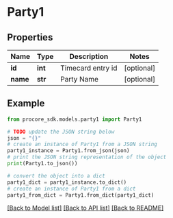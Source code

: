 # Party1


## Properties

Name | Type | Description | Notes
------------ | ------------- | ------------- | -------------
**id** | **int** | Timecard entry id | [optional] 
**name** | **str** | Party Name | [optional] 

## Example

```python
from procore_sdk.models.party1 import Party1

# TODO update the JSON string below
json = "{}"
# create an instance of Party1 from a JSON string
party1_instance = Party1.from_json(json)
# print the JSON string representation of the object
print(Party1.to_json())

# convert the object into a dict
party1_dict = party1_instance.to_dict()
# create an instance of Party1 from a dict
party1_from_dict = Party1.from_dict(party1_dict)
```
[[Back to Model list]](../README.md#documentation-for-models) [[Back to API list]](../README.md#documentation-for-api-endpoints) [[Back to README]](../README.md)


